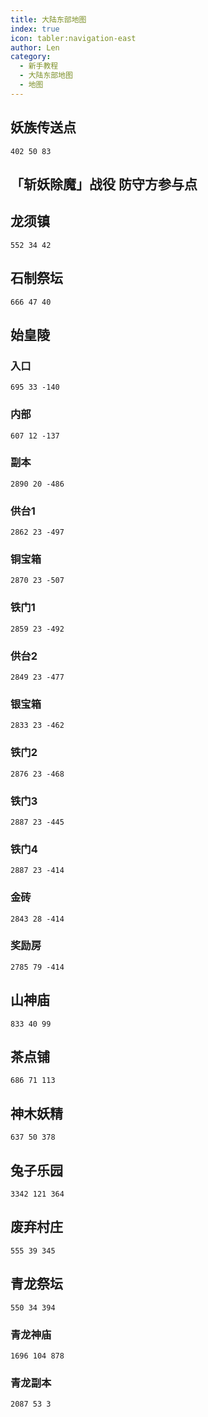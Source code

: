 ```yaml
---
title: 大陆东部地图
index: true
icon: tabler:navigation-east
author: Len
category:
  - 新手教程	
  - 大陆东部地图
  - 地图
---
```


## 妖族传送点

```X,Y,Z
402 50 83
```

## 「斩妖除魔」战役 防守方参与点

## 龙须镇  

```X,Y,Z
552 34 42
```

## 石制祭坛

```X,Y,Z
666 47 40
```

## 始皇陵

### 入口

```X,Y,Z
695 33 -140
```

### 内部

```X,Y,Z
607 12 -137
```

### 副本

```X,Y,Z
2890 20 -486
```

### 供台1

```X,Y,Z
2862 23 -497
```

### 铜宝箱

```X,Y,Z
2870 23 -507
```

### 铁门1

```X,Y,Z
2859 23 -492
```

### 供台2

```X,Y,Z
2849 23 -477
```

### 银宝箱

```X,Y,Z
2833 23 -462
```

### 铁门2

```X,Y,Z
2876 23 -468
```

### 铁门3

```X,Y,Z
2887 23 -445
```

### 铁门4

```X,Y,Z
2887 23 -414
```

### 金砖

```X,Y,Z
2843 28 -414
```

### 奖励房

```X,Y,Z
2785 79 -414
```

## 山神庙

```X,Y,Z
833 40 99
```

## 茶点铺

```X,Y,Z
686 71 113
```

## 神木妖精

```X,Y,Z
637 50 378
```

## 兔子乐园

```X,Y,Z
3342 121 364
```

## 废弃村庄

```X,Y,Z
555 39 345
```

## 青龙祭坛

```X,Y,Z
550 34 394
```

### 青龙神庙

```X,Y,Z
1696 104 878
```

### 青龙副本

```X,Y,Z
2087 53 3
```
